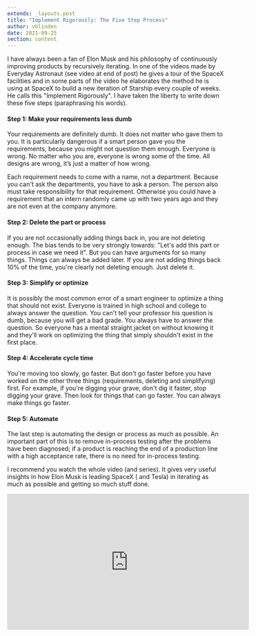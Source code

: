 ```yaml
---
extends: _layouts.post
title: "Implement Rigorously: The Five Step Process"
author: vblinden
date: 2021-09-25
section: content
---
```


I have always been a fan of Elon Musk and his philosophy of continuously improving products by recursively iterating. In
one of the videos made by Everyday Astronaut (see video at end of post) he gives a tour of the SpaceX facilities and in
some parts of the video he elaborates the method he is using at SpaceX to build a new iteration of Starship every couple
of weeks. He calls this "Implement Rigorously". I have taken the liberty to write down these five steps (paraphrasing
his words).

#### Step 1: Make your requirements less dumb

Your requirements are definitely dumb. It does not matter who gave them to you. It is particularly dangerous if a smart
person gave you the requirements, because you might not question them enough. Everyone is wrong. No matter who you are,
everyone is wrong some of the time. All designs are wrong, it’s just a matter of how wrong.

Each requirement needs to come with a name, not a department. Because you can't ask the departments, you have to ask a
person. The person also must take responsibility for that requirement. Otherwise you could have a requirement that an
intern randomly came up with two years ago and they are not even at the company anymore.

#### Step 2: Delete the part or process

If you are not occasionally adding things back in, you are not deleting enough. The bias tends to be very strongly
towards: "Let's add this part or process in case we need it". But you can have arguments for so many things. Things can
always be added later. If you are not adding things back 10% of the time, you're clearly not deleting enough. Just
delete it.

#### Step 3: Simplify or optimize

It is possibly the most common error of a smart engineer to optimize a thing that should not exist. Everyone is trained
in high school and college to always answer the question. You can't tell your professor his question is dumb, because
you will get a bad grade. You always have to answer the question. So everyone has a mental straight jacket on without
knowing it and they'll work on optimizing the thing that simply shouldn't exist in the first place.

#### Step 4: Accelerate cycle time

You're moving too slowly, go faster. But don't go faster before you have worked on the other three things (requirements,
deleting and simplifying) first. For example, if you're digging your grave, don't dig it faster, stop digging your
grave. Then look for things that can go faster. You can always make things go faster.

#### Step 5: Automate

The last step is automating the design or process as much as possible. An important part of this is to remove in-process
testing after the problems have been diagnosed; if a product is reaching the end of a production line with a high
acceptance rate, there is no need for in-process testing.

I recommend you watch the whole video (and series). It gives very useful insights in how Elon Musk is leading SpaceX (
and Tesla) in iterating as much as possible and getting so much stuff done.

<div class="relative">
  <iframe class="mx-auto mt-4" width="560" height="315" src="https://www.youtube-nocookie.com/embed/t705r8ICkRw?start=808" title="YouTube video player" frameborder="0" allow="accelerometer; autoplay; clipboard-write; encrypted-media; gyroscope; picture-in-picture" allowfullscreen></iframe>
</div>
